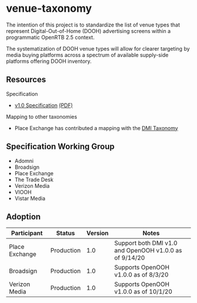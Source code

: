 # venue-taxonomy

The intention of this project is to standardize the list of venue types that represent
Digital-Out-of-Home (DOOH) advertising screens within a programmatic OpenRTB 2.5 context.

The systematization of DOOH venue types will allow for clearer targeting by media buying
platforms across a spectrum of available supply-side platforms offering DOOH inventory.

## Resources

Specification

* [v1.0 Specification](./specification.md) [(PDF)](./DOOH%20Venue%20Type%20Spec.pdf)

Mapping to other taxonomies

* Place Exchange has contributed a mapping with the [DMI Taxonomy](./DMI%20DOOH%20ID%20Mapping.csv)

## Specification Working Group

* Adomni
* Broadsign
* Place Exchange
* The Trade Desk
* Verizon Media
* VIOOH
* Vistar Media

## Adoption

| Participant | Status | Version | Notes |
| ----------- | ------ | ------- | ----- |
| Place Exchange | Production | 1.0 | Support both DMI v1.0 and OpenOOH v1.0.0 as of 9/14/20 |
| Broadsign | Production | 1.0 | Supports OpenOOH v1.0.0 as of 8/3/20 |
| Verizon Media | Production | 1.0 | Supports OpenOOH v1.0.0 as of 10/1/20 |
